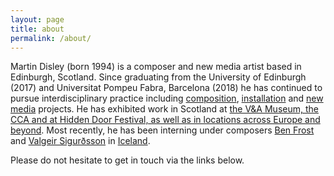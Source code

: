 ```yaml
---
layout: page
title: about
permalink: /about/
---
```


<!---<img class="col one right" src="/img/prof_pic.jpg">--->

Martin Disley (born 1994) is a composer and new media artist based in Edinburgh, Scotland. Since graduating from the University of Edinburgh (2017) and Universitat Pompeu Fabra, Barcelona (2018) he has continued to pursue interdisciplinary practice including [composition](https://www.martindisley.co.uk/portfolio/1_restnowdiehard/), [installation](https://www.martindisley.co.uk/portfolio/3_elquequeda/) and [new media](https://www.martindisley.co.uk/portfolio/2_thelisttweeted/) projects. He has exhibited work in Scotland at [the V&A Museum, the CCA and at Hidden Door Festival, as well as in locations across Europe and beyond](https://www.martindisley.co.uk/live-action/). Most recently, he has been interning under composers [Ben Frost](http://ethermachines.com/) and [Valgeir Sigurðsson](http://valgeir.net/) in [Iceland](https://greenhouse.is/).

Please do not hesitate to get in touch via the links below. 

<!---My CV can be found [here].--->


<br/>
<br/>
<br/>
<br/>
<br/>


<span class="contacticon center">
	<a href="mailto:martin_disley@icloud.com"><i class="fa fa-envelope-square"></i></a>
	<a href="https://github.com/martindisley" target="_blank"><i class="fa fa-github-square"></i></a>
	<a href="https://www.linkedin.com/in/martin-disley/" target="_blank"><i class="fa fa-linkedin-square"></i></a>
	<a href="https://twitter.com/_mdisley" target="_blank"><i class="fa fa-twitter-square"></i></a>
</span>

